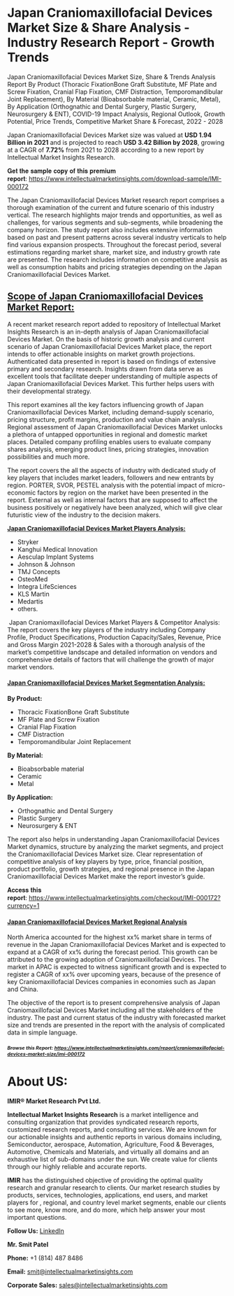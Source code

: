 <h1>Japan Craniomaxillofacial Devices Market Size &amp; Share Analysis - Industry Research Report - Growth Trends</h1>
<p>Japan Craniomaxillofacial Devices Market Size, Share &amp; Trends Analysis Report By Product (Thoracic FixationBone Graft Substitute, MF Plate and Screw Fixation, Cranial Flap Fixation, CMF Distraction, Temporomandibular Joint Replacement), By Material (Bioabsorbable material, Ceramic, Metal), By Application (Orthognathic and Dental Surgery, Plastic Surgery, Neurosurgery &amp; ENT), COVID-19 Impact Analysis, Regional Outlook, Growth Potential, Price Trends, Competitive Market Share &amp; Forecast, 2022 - 2028</p>
<p>Japan Craniomaxillofacial Devices Market size was valued at&nbsp;<strong>USD 1.94 Billion in 2021</strong>&nbsp;and is projected to reach&nbsp;<strong>USD 3.42 Billion by 2028</strong>, growing at a CAGR of&nbsp;<strong>7.72%</strong>&nbsp;from 2021 to 2028 according to a new report by Intellectual Market Insights Research.</p>
<p>𝐆𝐞𝐭 𝐭𝐡𝐞 𝐬𝐚𝐦𝐩𝐥𝐞 𝐜𝐨𝐩𝐲 𝐨𝐟 𝐭𝐡𝐢𝐬 𝐩𝐫𝐞𝐦𝐢𝐮𝐦 𝐫𝐞𝐩𝐨𝐫𝐭:&nbsp;<a href="https://www.intellectualmarketinsights.com/download-sample/IMI-000172">https://www.intellectualmarketinsights.com/download-sample/IMI-000172</a>&nbsp;</p>
<p>The Japan Craniomaxillofacial Devices Market research report comprises a thorough examination of the current and future scenario of this industry vertical. The research highlights major trends and opportunities, as well as challenges, for various segments and sub-segments, while broadening the company horizon. The study report also includes extensive information based on past and present patterns across several industry verticals to help find various expansion prospects. Throughout the forecast period, several estimations regarding market share, market size, and industry growth rate are presented. The research includes information on competitive analysis as well as consumption habits and pricing strategies depending on the Japan Craniomaxillofacial Devices Market.</p>
<h2><u>Scope of Japan Craniomaxillofacial Devices Market Report:</u></h2>
<p>A recent market research report added to repository of Intellectual Market Insights Research is an in-depth analysis of Japan Craniomaxillofacial Devices Market. On the basis of historic growth analysis and current scenario of Japan Craniomaxillofacial Devices Market place, the report intends to offer actionable insights on market growth projections. Authenticated data presented in report is based on findings of extensive primary and secondary research. Insights drawn from data serve as excellent tools that facilitate deeper understanding of multiple aspects of Japan Craniomaxillofacial Devices Market. This further helps users with their developmental strategy.</p>
<p>This report examines all the key factors influencing growth of Japan Craniomaxillofacial Devices Market, including demand-supply scenario, pricing structure, profit margins, production and value chain analysis. Regional assessment of Japan Craniomaxillofacial Devices Market unlocks a plethora of untapped opportunities in regional and domestic market places. Detailed company profiling enables users to evaluate company shares analysis, emerging product lines, pricing strategies, innovation possibilities and much more.</p>
<p>The report covers the all the aspects of industry with dedicated study of key players that includes market leaders, followers and new entrants by region. PORTER, SVOR, PESTEL analysis with the potential impact of micro-economic factors by region on the market have been presented in the report. External as well as internal factors that are supposed to affect the business positively or negatively have been analyzed, which will give clear futuristic view of the industry to the decision makers.</p>
<p><strong><u>Japan Craniomaxillofacial Devices Market Players Analysis:</u></strong></p>
<ul>
<li>Stryker</li>
<li>Kanghui Medical Innovation</li>
<li>Aesculap Implant Systems</li>
<li>Johnson &amp; Johnson</li>
<li>TMJ Concepts</li>
<li>OsteoMed</li>
<li>Integra LifeSciences</li>
<li>KLS Martin</li>
<li>Medartis</li>
<li>others.</li>
</ul>
<p>&nbsp;Japan Craniomaxillofacial Devices Market Players &amp; Competitor Analysis: The report covers the key players of the industry including Company Profile, Product Specifications, Production Capacity/Sales, Revenue, Price and Gross Margin 2021-2028 &amp; Sales with a thorough analysis of the market&rsquo;s competitive landscape and detailed information on vendors and comprehensive details of factors that will challenge the growth of major market vendors.</p>
<h4><strong><u>Japan Craniomaxillofacial Devices Market Segmentation Analysis:</u></strong></h4>
<p><strong>By Product:</strong></p>
<ul>
<li>Thoracic FixationBone Graft Substitute</li>
<li>MF Plate and Screw Fixation</li>
<li>Cranial Flap Fixation</li>
<li>CMF Distraction</li>
<li>Temporomandibular Joint Replacement</li>
</ul>
<p><strong>By Material:</strong></p>
<ul>
<li>Bioabsorbable material</li>
<li>Ceramic</li>
<li>Metal</li>
</ul>
<p><strong>By Application:</strong></p>
<ul>
<li>Orthognathic and Dental Surgery</li>
<li>Plastic Surgery</li>
<li>Neurosurgery &amp; ENT</li>
</ul>
<p>The report also helps in understanding Japan Craniomaxillofacial Devices Market dynamics, structure by analyzing the market segments, and project the Craniomaxillofacial Devices&nbsp;Market size. Clear representation of competitive analysis of key players by type, price, financial position, product portfolio, growth strategies, and regional presence in the Japan Craniomaxillofacial Devices Market make the report investor&rsquo;s guide.</p>
<p>𝐀𝐜𝐜𝐞𝐬𝐬 𝐭𝐡𝐢𝐬 𝐫𝐞𝐩𝐨𝐫𝐭:&nbsp;<a href="https://www.intellectualmarketinsights.com/checkout/IMI-000172?currency=1">https://www.intellectualmarketinsights.com/checkout/IMI-000172?currency=1</a>&nbsp;</p>
<h4><strong><u> Japan Craniomaxillofacial Devices Market Regional Analysis</u></strong></h4>
<p>North America accounted for the highest xx% market share in terms of revenue in the Japan Craniomaxillofacial Devices Market and is expected to expand at a CAGR of xx% during the forecast period. This growth can be attributed to the growing adoption of Craniomaxillofacial Devices. The market in APAC is expected to witness significant growth and is expected to register a CAGR of xx% over upcoming years, because of the presence of key Craniomaxillofacial Devices companies in economies such as Japan and China.</p>
<p>The objective of the report is to present comprehensive analysis of Japan Craniomaxillofacial Devices Market including all the stakeholders of the industry. The past and current status of the industry with forecasted market size and trends are presented in the report with the analysis of complicated data in simple language.</p>
<h5><strong style="font-size: 11px;">Browse this Report:&nbsp;<a href="https://www.intellectualmarketinsights.com/report/craniomaxillofacial-devices-market-size/imi-000172">https://www.intellectualmarketinsights.com/report/craniomaxillofacial-devices-market-size/imi-000172</a>&nbsp;</strong></h5>
<h1>About US:</h1>
<p><strong>IMIR&reg; Market Research Pvt Ltd.</strong></p>
<p><strong>Intellectual Market Insights Research</strong> is a market intelligence and consulting organization that provides syndicated research reports, customized research reports, and consulting services. We are known for our actionable insights and authentic reports in various domains including, Semiconductor, aerospace, Automation, Agriculture, Food &amp; Beverages, Automotive, Chemicals and Materials, and virtually all domains and an exhaustive list of sub-domains under the sun. We create value for clients through our highly reliable and accurate reports.</p>
<p><strong>IMIR</strong> has the distinguished objective of providing the optimal quality research and granular research to clients. Our market research studies by products, services, technologies, applications, end users, and market players for , regional, and country level market segments, enable our clients to see more, know more, and do more, which help answer your most important questions.</p>
<p><strong>Follow Us:</strong> <a href="https://www.linkedin.com/company/imir-marketresearch/">LinkedIn</a></p>
<p><strong>Mr. Smit Patel</strong></p>
<p><strong>Phone:</strong> +1 (814) 487 8486</p>
<p><strong>Email:</strong> <a href="mailto:smit@intellectualmarketinsights.com">smit@intellectualmarketinsights.com</a></p>
<p><strong>Corporate Sales:</strong> <a href="mailto:sales@intellectualmarketinsights.com">sales@intellectualmarketinsights.com</a></p>
<div>&nbsp;</div>
